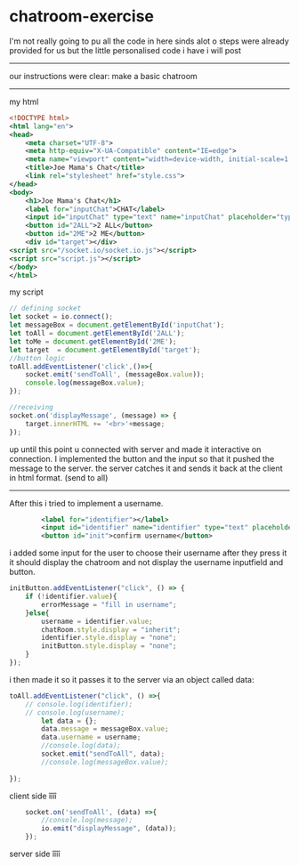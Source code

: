 # chatroom-exercise

I'm not really going to pu all the code in here sinds alot o steps were already provided for us 
but the little personalised code i have i will post

_________

our instructions were clear: make a basic chatroom

____
my html
```xml
<!DOCTYPE html>
<html lang="en">
<head>
    <meta charset="UTF-8">
    <meta http-equiv="X-UA-Compatible" content="IE=edge">
    <meta name="viewport" content="width=device-width, initial-scale=1.0">
    <title>Joe Mama's Chat</title>
    <link rel="stylesheet" href="style.css">
</head>
<body>
    <h1>Joe Mama's Chat</h1>
    <label for="inputChat">CHAT</label>
    <input id="inputChat" type="text" name="inputChat" placeholder="type your message">
    <button id="2ALL">2 ALL</button>
    <button id="2ME">2 ME</button>
    <div id="target"></div>
<script src="/socket.io/socket.io.js"></script>
<script src="script.js"></script>
</body>
</html>
```
my script
```js
// defining socket
let socket = io.connect();
let messageBox = document.getElementById('inputChat');
let toAll = document.getElementById('2ALL');
let toMe = document.getElementById('2ME');
let target  = document.getElementById('target');
//button logic
toAll.addEventListener('click',()=>{
    socket.emit('sendToAll', (messageBox.value));
    console.log(messageBox.value);
});

//receiving 
socket.on('displayMessage', (message) => {
    target.innerHTML += '<br>'+message;
});
```

up until this point u connected with server and made it interactive on connection. 
I implemented the button and the input so that it pushed the message to the server.
the server catches it and sends it back at the client in html format. (send to all) 

_____________
After this i tried to implement a username.

```xml
        <label for="identifier"></label>
        <input id="identifier" name="identifier" type="text" placeholder="username">
        <button id="init">confirm username</button>
```
i added some input for the user to choose their username after they press it it should display the chatroom and not display the username inputfield and button.

```js
initButton.addEventListener("click", () => {
    if (!identifier.value){
        errorMessage = "fill in username";
    }else{
        username = identifier.value;
        chatRoom.style.display = "inherit";
        identifier.style.display = "none";
        initButton.style.display = "none";
    }
});
```
i then made it so it passes it to the server via an object called data:

```js
toAll.addEventListener("click", () =>{
    // console.log(identifier);
    // console.log(username);
        let data = {};
        data.message = messageBox.value;
        data.username = username;
        //console.log(data);
        socket.emit("sendToAll", data);
        //console.log(messageBox.value);
    
});
```
client side îîîî
```js
    socket.on('sendToAll', (data) =>{
        //console.log(message);
        io.emit("displayMessage", (data));
    });
```
server side îîîî


